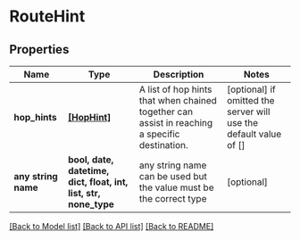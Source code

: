 # RouteHint


## Properties
Name | Type | Description | Notes
------------ | ------------- | ------------- | -------------
**hop_hints** | [**[HopHint]**](HopHint.md) | A list of hop hints that when chained together can assist in reaching a specific destination. | [optional]  if omitted the server will use the default value of []
**any string name** | **bool, date, datetime, dict, float, int, list, str, none_type** | any string name can be used but the value must be the correct type | [optional]

[[Back to Model list]](../README.md#documentation-for-models) [[Back to API list]](../README.md#documentation-for-api-endpoints) [[Back to README]](../README.md)


